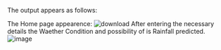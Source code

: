 The output appears as follows:

The Home page appearence: 
![download](https://github.com/Ajmean/Exploratory-Analysis-Of-Rain-Fall-Data-In-India-For-Agriculture/assets/126086618/b65a49a5-c497-4a6f-93c4-ff42da2d9c89)
After entering the necessary details the Waether Condition and possibility of is Rainfall predicted.
![image](https://github.com/Ajmean/Exploratory-Analysis-Of-Rain-Fall-Data-In-India-For-Agriculture/assets/126086618/55b1607f-fdd2-4c42-a973-f9df70697395)
